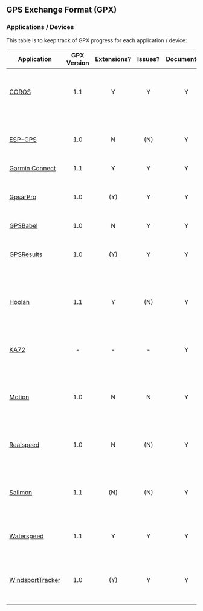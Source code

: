 ## GPS Exchange Format (GPX)

### Applications / Devices

This table is to keep track of GPX progress for each application / device:

| Application                      | GPX Version | Extensions? | Issues? | Documented? | Contacted? | WIP? | Status                                                   |
| -------------------------------- | :---------: | :---------: | :-----: | :---------: | :--------: | :--: | :------------------------------------------------------- |
| [COROS](coros.md)                |     1.1     |      Y      |    Y    |      Y      |     Y      | (Y)  | Video conference with COROS is yet to be scheduled       |
| [ESP-GPS](esp-gps.md)            |     1.0     |      N      |   (N)   |      Y      |     Y      | (Y)  | Confirmed valid GPX 1.0. Suggested indentation via PR    |
| [Garmin Connect](garmin.md)      |     1.1     |      Y      |    Y    |      Y      |     N      |  N   | Todo                                                     |
| [GpsarPro](gpsar.md)             |     1.0     |     (Y)     |    Y    |      Y      |     Y      | (Y)  | Agreed reader for Garmin v2. Writer changes TBC          |
| [GPSBabel](gpsbabel.md)          |     1.0     |      N      |    Y    |      Y      |     N      |  N   | Todo                                                     |
| [GPSResults](gpsresults.md)      |     1.0     |     (Y)     |    Y    |      Y      |     Y      | (Y)  | Agreed reader for Garmin v2. Writer changes TBC          |
| [Hoolan](hoolan.md)              |     1.1     |      Y      |   (N)   |      Y      |     Y      |  -   | Confirmed valid GPX 1.1. Minor tweaks are still possible |
| [KA72](ka72.md)                  |      -      |      -      |    -    |      Y      |     Y      |  ?   | Suggested reader for Garmin v2. No feedback yet          |
| [Motion](motion.md)              |     1.0     |      N      |    N    |      Y      |     Y      |  -   | Confirmed valid GPX 1.0. No need for further changes     |
| [Realspeed](realspeed.md)        |     1.0     |      N      |   (N)   |      Y      |     -      |  -   | Almost valid GPX 1.0 but app is no longer maintained     |
| [Sailmon](sailmon.md)            |     1.1     |     (N)     |   (N)   |      Y      |     Y      |  ?   | Suggested use of Garmin v2. No feedback yet              |
| [Waterspeed](waterspeed.md)      |     1.1     |      Y      |    Y    |      Y      |     Y      | (Y)  | Positive feedback but work is yet to be scheduled        |
| [WindsportTracker](windsport.md) |     1.0     |     (Y)     |    Y    |      Y      |     Y      |  ?   | Suggested interim GPX 1.0. No feedback yet               |

